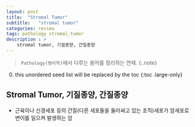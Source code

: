 ```yaml
---
layout: post
title:  "Stromal Tumor"
subtitle:   "stromal tumor"
categories: review
tags: pathology stromal_tumor
description : > 
    stromal tumor, 기질종양, 간질종양
---
```


> `Pathology(병리학)`에서 다루는 용어를 정리하는 연재.
{:.note}

<!--more-->

0. this unordered seed list will be replaced by the toc
{:toc .large-only}

## Stromal Tumor, 기질종양, 간질종양
- 근육이나 신경세포 등의 간질(다른 세포들을 둘러싸고 있는 조직)세포가 암세포로 변이를 일으켜 발생하는 암
